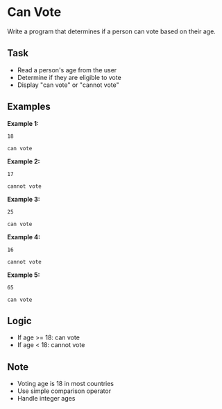 # Can Vote

Write a program that determines if a person can vote based on their age.

## Task
- Read a person's age from the user
- Determine if they are eligible to vote
- Display "can vote" or "cannot vote"

## Examples
**Example 1:**
```
18
```
```
can vote
```

**Example 2:**
```
17
```
```
cannot vote
```

**Example 3:**
```
25
```
```
can vote
```

**Example 4:**
```
16
```
```
cannot vote
```

**Example 5:**
```
65
```
```
can vote
```

## Logic
- If age >= 18: can vote
- If age < 18: cannot vote

## Note
- Voting age is 18 in most countries
- Use simple comparison operator
- Handle integer ages